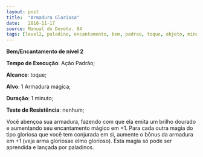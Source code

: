 ```yaml
---
layout: post
title:  "Armadura Gloriosa"
date:   2016-11-17
source: Manual do Devoto. 84
tags: [level2, paladino, encantamento, bem, padrao, toque, objeto, minuto, nenhum]
---
```


**Bem/Encantamento de nível 2**

**Tempo de Execução**: Ação Padrão;

**Alcance**: toque;

**Alvo**: 1 Armadura mágica;

**Duração**: 1 minuto;

**Teste de Resistência**: nenhum;

Você abençoa sua armadura, 
fazendo com que ela emita um brilho 
dourado e aumentando seu encantamento mágico em +1. Para cada outra
magia do tipo gloriosa que você tem 
conjurada em si, aumente o bônus da 
armadura em +1 (veja arma gloriosae 
elmo glorioso). Esta magia só pode ser 
aprendida e lançada por paladinos.